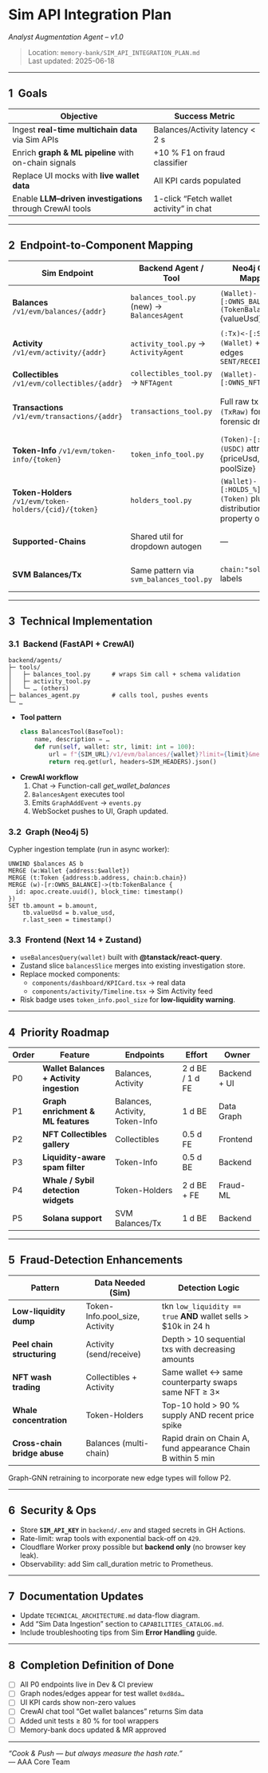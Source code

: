 # Sim API Integration Plan  
_Analyst Augmentation Agent – v1.0_

> Location: `memory-bank/SIM_API_INTEGRATION_PLAN.md`  
> Last updated: 2025-06-18

---

## 1 Goals

| Objective | Success Metric |
|-----------|----------------|
| Ingest **real-time multichain data** via Sim APIs | Balances/Activity latency < 2 s |
| Enrich **graph & ML pipeline** with on-chain signals | +10 % F1 on fraud classifier |
| Replace UI mocks with **live wallet data** | All KPI cards populated |
| Enable **LLM–driven investigations** through CrewAI tools | 1-click “Fetch wallet activity” in chat |

---

## 2 Endpoint-to-Component Mapping

| Sim Endpoint | Backend Agent / Tool | Neo4j Graph Mapping | UI Surface |
|--------------|----------------------|---------------------|------------|
| **Balances** `/v1/evm/balances/{addr}` | `balances_tool.py` (new) → `BalancesAgent` | `(Wallet)-[:OWNS_BALANCE]->(TokenBalance)` {valueUsd} | Dashboard KPI cards, Wallet panel |
| **Activity** `/v1/evm/activity/{addr}` | `activity_tool.py` → `ActivityAgent` | `(:Tx)<-[:SIGNED]-(Wallet)` + typed edges `SENT/RECEIVED/CALL` | “Activity” tab timeline |
| **Collectibles** `/v1/evm/collectibles/{addr}` | `collectibles_tool.py` → `NFTAgent` | `(Wallet)-[:OWNS_NFT]->(NFT)` | Collectibles gallery |
| **Transactions** `/v1/evm/transactions/{addr}` | `transactions_tool.py` | Full raw tx node `(TxRaw)` for forensic drill-down | Hidden dev panel / JSON viewer |
| **Token-Info** `/v1/evm/token-info/{token}` | `token_info_tool.py` | `(Token)-[:PRICE]->(USDC)` attrs {priceUsd, poolSize} | Token badge (price + liquidity) |
| **Token-Holders** `/v1/evm/token-holders/{cid}/{token}` | `holders_tool.py` | `(Wallet)-[:HOLDS_%]->(Token)` plus distribution stats property on Token | Holder distribution widget |
| **Supported-Chains**  | Shared util for dropdown autogen | — | Settings → Chain selector |
| **SVM Balances/Tx**  | Same pattern via `svm_balances_tool.py` | `chain:"solana"` labels | Cross-chain toggle |

---

## 3 Technical Implementation

### 3.1 Backend (FastAPI + CrewAI)

```
backend/agents/
├─ tools/
│   ├─ balances_tool.py      # wraps Sim call + schema validation
│   ├─ activity_tool.py
│   └─ … (others)
├─ balances_agent.py         # calls tool, pushes events
└─ …
```

* **Tool pattern**  
  ```python
  class BalancesTool(BaseTool):
      name, description = …
      def run(self, wallet: str, limit: int = 100):
          url = f"{SIM_URL}/v1/evm/balances/{wallet}?limit={limit}&metadata=url,logo"
          return req.get(url, headers=SIM_HEADERS).json()
  ```
* **CrewAI workflow**  
  1. Chat → Function-call _get_wallet_balances_  
  2. `BalancesAgent` executes tool  
  3. Emits `GraphAddEvent` → `events.py`  
  4. WebSocket pushes to UI, Graph updated.

### 3.2 Graph (Neo4j 5)

Cypher ingestion template (run in async worker):

```cypher
UNWIND $balances AS b
MERGE (w:Wallet {address:$wallet})
MERGE (t:Token {address:b.address, chain:b.chain})
MERGE (w)-[r:OWNS_BALANCE]->(tb:TokenBalance {
  id: apoc.create.uuid(), block_time: timestamp()
})
SET tb.amount = b.amount,
    tb.valueUsd = b.value_usd,
    r.last_seen = timestamp()
```

### 3.3 Frontend (Next 14 + Zustand)

* `useBalancesQuery(wallet)` built with **@tanstack/react-query**.  
* Zustand slice `balancesSlice` merges into existing investigation store.  
* Replace mocked components:
  * `components/dashboard/KPICard.tsx` → real data
  * `components/activity/Timeline.tsx` → Sim Activity feed  
* Risk badge uses `token_info.pool_size` for **low-liquidity warning**.

---

## 4 Priority Roadmap

| Order | Feature | Endpoints | Effort | Owner |
|-------|---------|-----------|--------|-------|
| P0 | **Wallet Balances + Activity ingestion** | Balances, Activity | 2 d BE / 1 d FE | Backend + UI |
| P1 | **Graph enrichment & ML features** | Balances, Activity, Token-Info | 1 d BE | Data Graph |
| P2 | **NFT Collectibles gallery** | Collectibles | 0.5 d FE | Frontend |
| P3 | **Liquidity-aware spam filter** | Token-Info | 0.5 d BE | Backend |
| P4 | **Whale / Sybil detection widgets** | Token-Holders | 2 d BE + FE | Fraud-ML |
| P5 | **Solana support** | SVM Balances/Tx | 1 d BE | Backend |

---

## 5 Fraud-Detection Enhancements

| Pattern | Data Needed (Sim) | Detection Logic |
|---------|-------------------|-----------------|
| **Low-liquidity dump** | Token-Info.pool_size, Activity | tkn `low_liquidity == true` **AND** wallet sells > $10k in 24 h |
| **Peel chain structuring** | Activity (send/receive) | Depth > 10 sequential txs with decreasing amounts |
| **NFT wash trading** | Collectibles + Activity | Same wallet ↔ same counterparty swaps same NFT ≥ 3× |
| **Whale concentration** | Token-Holders | Top-10 hold > 90 % supply AND recent price spike |
| **Cross-chain bridge abuse** | Balances (multi-chain) | Rapid drain on Chain A, fund appearance Chain B within 5 min |

Graph-GNN retraining to incorporate new edge types will follow P2.

---

## 6 Security & Ops

* Store **`SIM_API_KEY`** in `backend/.env` and staged secrets in GH Actions.  
* Rate-limit: wrap tools with exponential back-off on `429`.  
* Cloudflare Worker proxy possible but **backend only** (no browser key leak).  
* Observability: add Sim call_duration metric to Prometheus.

---

## 7 Documentation Updates

* Update `TECHNICAL_ARCHITECTURE.md` data-flow diagram.  
* Add “Sim Data Ingestion” section to `CAPABILITIES_CATALOG.md`.  
* Include troubleshooting tips from Sim **Error Handling** guide.

---

## 8 Completion Definition of Done

- [ ] All P0 endpoints live in Dev & CI preview  
- [ ] Graph nodes/edges appear for test wallet `0xd8da…`  
- [ ] UI KPI cards show non-zero values  
- [ ] CrewAI chat tool “Get wallet balances” returns Sim data  
- [ ] Added unit tests ≥ 80 % for tool wrappers  
- [ ] Memory-bank docs updated & MR approved

---

_“Cook & Push — but always measure the hash rate.”_  
— AAA Core Team
